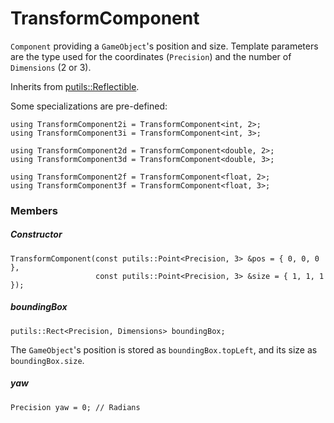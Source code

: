 # TransformComponent

`Component` providing a `GameObject`'s position and size. Template parameters are the type used for the coordinates (`Precision`) and the number of `Dimensions` (2 or 3).

Inherits from [putils::Reflectible](https://github.com/phiste/putils/blob/master/reflection/Reflectible.md).

Some specializations are pre-defined:

```
using TransformComponent2i = TransformComponent<int, 2>;
using TransformComponent3i = TransformComponent<int, 3>;

using TransformComponent2d = TransformComponent<double, 2>;
using TransformComponent3d = TransformComponent<double, 3>;

using TransformComponent2f = TransformComponent<float, 2>;
using TransformComponent3f = TransformComponent<float, 3>;
```

### Members

##### Constructor

```
TransformComponent(const putils::Point<Precision, 3> &pos = { 0, 0, 0 },
                   const putils::Point<Precision, 3> &size = { 1, 1, 1 });
```

##### boundingBox

```
putils::Rect<Precision, Dimensions> boundingBox;
```
The `GameObject`'s position is stored as `boundingBox.topLeft`, and its size as `boundingBox.size`.

##### yaw

```
Precision yaw = 0; // Radians
```
